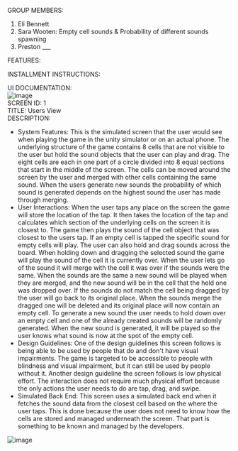 GROUP MEMBERS:
1) Eli Bennett
2) Sara Wooten: Empty cell sounds & Probability of different sounds spawning
3) Preston ___

FEATURES:

INSTALLMENT INSTRUCTIONS:

UI DOCUMENTATION: <br />
![image](https://github.com/Teaching-Accessibility/course-project-A-Game/assets/108377756/3b49af15-79bf-41d0-bfbe-52b178cdf447) <br />
SCREEN ID: 1 <br />
TITLE: Users View <br />
DESCRIPTION: 
* System Features: This is the simulated screen that the user would see when playing the game in the unity simulator or on an actual phone. The underlying structure of the game contains 8 cells that are not visible to the user but hold the sound objects that the user can play and drag. The eight cells are each in one part of a circle divided into 8 equal sections that start in the middle of the screen. The cells can be moved around the screen by the user and merged with other cells containing the same sound. When the users generate new sounds the probability of which sound is generated depends on the highest sound the user has made through merging.
* User Interactions: When the user taps any place on the screen the game will store the location of the tap. It then takes the location of the tap and calculates which section of the underlying cells on the screen it is closest to. The game then plays the sound of the cell object that was closest to the users tap. If an empty cell is tapped the specific sound for empty cells will play. The user can also hold and drag sounds across the board. When holding down and dragging the selected sound the game will play the sound of the cell it is currently over. When the user lets go of the sound it will merge with the cell it was over if the sounds were the same. When the sounds are the same a new sound will be played when they are merged, and the new sound will be in the cell that the held one was dropped over. If the sounds do not match the cell being dragged by the user will go back to its original place. When the sounds merge the dragged one will be deleted and its original place will now contain an empty cell. To generate a new sound the user needs to hold down over an empty cell and one of the already created sounds will be randomly generated. When the new sound is generated, it will be played so the user knows what sound is now at the spot of the empty cell.
* Design Guidelines: One of the design guidelines this screen follows is being able to be used by people that do and don't have visual impairments. The game is targeted to be accessible to people with blindness and visual impairment, but it can still be used by people without it. Another design guideline the screen follows is low physical effort. The interaction does not require much physical effort because the only actions the user needs to do are tap, drag, and swipe.
* Simulated Back End: This screen uses a simulated back end when it fetches the sound data from the closest cell based on the where the user taps. This is done because the user does not need to know how the cells are stored and managed underneath the screen. That part is something to be known and managed by the developers. <br />

![image](https://github.com/Teaching-Accessibility/course-project-A-Game/assets/108377756/d4f9525e-aebb-4a1f-b430-b8b65351a734)


